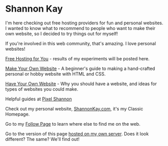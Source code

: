 # Shannon Kay
I'm here checking out free hosting providers for fun and personal websites. I wanted to know what to recommend to people who want to make their own website, so I decided to try things out for myself! 

If you're involved in this web community, that's amazing. I love personal websites!

[Free Hosting for You](https://web.pixelshannon.com/freehosts) - results of my experiments will be posted here.

[Make Your Own Website](https://web.pixelshannon.com/make) - A beginner's guide to making a hand-crafted personal or hobby website with HTML and CSS.

[Have Your Own Website](https://web.pixelshannon.com/have) - Why you should have a website, and ideas for types of websites you could make.

Helpful guides at [Pixel Shannon](https://www.pixelshannon.com/)

Check out my personal website, [ShannonKay.com](https://www.shannonkay.com/), it's my Classic Homepage.

Go to my [Follow Page](https://www.shannonkay.com/follow) to learn where else to find me on the web.

Go to the version of this page [hosted on my own server](https://www.shannonkay.com/shannonkay). Does it look different? The same? We'll find out!
